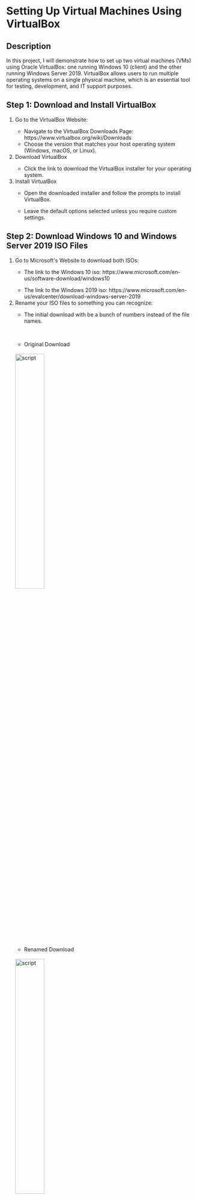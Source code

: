 # Setting Up Virtual Machines Using VirtualBox
<h2>Description</h2>
In this project, I will demonstrate how to set up two virtual machines (VMs) using Oracle VirtualBox: one running Windows 10 (client) and the other running Windows Server 2019. VirtualBox allows users to run multiple operating systems on a single physical machine, which is an essential tool for testing, development, and IT support purposes.
<br />
<h2>Step 1: Download and Install VirtualBox </h2>
<ol>
   <li>Go to the VirtualBox Website:</li>
   <ul>
      <li>Navigate to the VirtualBox Downloads Page: https://www.virtualbox.org/wiki/Downloads</li>
      <li>Choose the version that matches your host operating system (Windows, macOS, or Linux).</li>
   </ul>
   <li>Download VirtualBox </li>
   <ul>
      <li>Click the link to download the VirtualBox installer for your operating system.</li>
   </ul>
   <li>Install VirtualBox</li>
   <ul>
      <li>Open the downloaded installer and follow the prompts to install VirtualBox.</li>
   </ul>
   <ul>
      <li>Leave the default options selected unless you require custom settings.</li>
   </ul>
</ol>
<h2>Step 2: Download Windows 10 and Windows Server 2019 ISO Files</h2>
<ol>
   <li>Go to Microsoft's Website to download both ISOs:</li>
   <ul>
      <li>The link to the Windows 10 iso: https://www.microsoft.com/en-us/software-download/windows10</li>
   </ul>
   <ul>
      <li>The link to the Windows 2019 iso: https://www.microsoft.com/en-us/evalcenter/download-windows-server-2019</li>
   </ul>
   <li>Rename your ISO files to something you can recognize:</li>
   <ul>
      <li>The initial download with be a bunch of numbers instead of the file names.</li>
   </ul>
   <ul>
         <br/>
      </li>
   </ul>
   <ul><li>Original Download</li></ul>
   <br/>
   <img src="https://imgur.com/7KT2ggW.png" height="40%" width="40%" alt="script"/>
   <br/>
   <ul><li>Renamed Download</li></ul>
   <br/>
   <img src="https://imgur.com/rVoTuWD.png" height="40%" width="40%" alt="script"/>
   <br/>
</ol>
<h2>Step 3: Create a New Virtual Machine (Windows 10)</h2>
<ol>
<li>Open VirtualBox: </li>
<ul>
<li>Launch VirtualBox from your desktop or start menu.</li>
</ul>
<li>Create a New VM:</li>
<ul>
<li>Click New to create a new virtual machine.</li>
</ul>
<li>Name Your VM:</li>
<ul>
<li>Enter a name (e.g., "Windows 10 VM").</li>
</ul>
<ul>
<li>Select the Type as Microsoft Windows and the Version as Windows 10 (64-bit).</li>
</ul>
<ul>
<li>Click Next.</li>
</ul>
   <br/>
   <img src="https://imgur.com/Pgy1AUt.png" height="40%" width="40%" alt="script"/>
   <br/>
</li></ul>
<li>Allocate Memory (RAM):</li>
<ul>
<li>Select how much RAM you want to allocate. For Windows 10, at least 2 GB (2048 MB) is recommended. For processor amount, if you have a PC with good RAM, use atleast 4 processors to aid in increased VM speed. If you are unsure you can just use 1 processor and click Next.</li>
</ul>
<br/>
<img src="https://imgur.com/5nfIONS.png" height="40%" width="40%" alt="script"/>
<br/>   
<li>Create a Virtual Hard Disk:</li>
<ul>
<li>Choose Create a virtual hard disk now and click Create.</li>
</ul>
<li>Select Storage:</li>
<ul>
<li>Choose Dynamically allocated so that the disk grows as needed and click Next.</li>
</ul>
<li>Set Disk Size:</li>
<ul>
<li>Allocate at least 50 GB for Windows 10 and click Create.</li>
</ul>
<br/>
<img src="https://imgur.com/Z8iJoAq.png" height="40%" width="40%" alt="script"/>
<br/>    
</ol>
<h2>Step 4: Install Windows 10 </h2>
<ol>
   <li>Mount the Windows 10 ISO:</li>
   <ul>
      <li>Select your newly created Windows 10 VM and click Start.</li>
   </ul>
   <ul>
      <li>A window will prompt you to select a start-up disk. Click the folder icon and navigate to the Windows 10 ISO you downloaded.</li>
   </ul>
   <ul>
      <li>Select the ISO and Click "Mount and Retry Boot"</li>
   </ul>
   <br/>
   <img src="https://imgur.com/bdcVL5v.png" height="40%" width="40%" alt="script"/>
   <br/>
   <li>Begin the Windows Installation:</li>
   </ul>
   <ul>
      <li>Follow the on-screen prompts to install Windows 10.</li>
   </ul>
   <ul>
      <li>Which type of installation do you want? - "Custom: Install Windows only (advanced)"</li>
   </ul>
    <ul>
      <li>Where do you want to install Windows? - Select "Drive 0 Unallocated Space" - Click Next.</li>
   </ul>
   <ul>
      <li>Choose the appropriate settings, including language, time, and keyboard layout.</li>
   </ul>
   <img src="https://imgur.com/qnI6FeZ.png" height="30%" width="30%" alt="script"/>
   <li>Create a User:</li>
   <ul>
      <li>During installation, you'll be asked to create a username and password for the new Windows 10 instance.</li>
   </ul>
   <li>Complete Installation:</li>
   <ul>
      <li>After the installation finishes, restart the VM. You’ll have a working instance of Windows 10.</li>
   </ul>
</ol>
<h2>Step 5: Create a New Virtual Machine (Windows Server 2019)</h2>
<ol>
   <li>Open VirtualBox: </li>
   <ul>
      <li>Launch VirtualBox from your desktop or start menu.</li>
   </ul>
   <li>Create a New VM:</li>
   <ul>
      <li>In the VirtualBox Manager, click New again to create a second VM for Windows Server 2019.</li>
   </ul>
   <li>Name Your VM:</li>
   <ul>
      <li>Name the VM (e.g., "Windows Server 2019 VM").</li>
   </ul>
   <ul>
      <li>Select Microsoft Windows as the type and Windows 2019 (64-bit) as the version.</li>
   </ul>
   <ul>
      <li>Click Next.</li>
   </ul>
      <img src="https://imgur.com/r9rOuCo.png" height="30%" width="30%" alt="script"/>
   </li></ul>
   <li>Allocate Memory (RAM):</li>
   <ul>
      <li>Select how much RAM you want to allocate. For Windows Server 2019, at least 4 GB (4096 MB) is recommended. For processor amount, if you have a PC with good RAM, use atleast 4 processors to aid in increased VM speed. If you are unsure you can just use 1 processor and click Next.</li>
   </ul>
<br/>
   <img src="https://imgur.com/z4P9Aga.png" height="40%" width="40%" alt="script"/>
<br/>
   <li>Create a Virtual Hard Disk:</li>
   <ul>
      <li>Choose Create a virtual hard disk now and click Create.</li>
   </ul>
   <li>Select Storage:</li>
   <ul>
      <li>Choose Dynamically allocated so that the disk grows as needed and click Next.</li>
   </ul>
   <li>Set Disk Size:</li>
   <ul>
      <li>Allocate at least 60 GB for Windows Server 2019 and click Create.</li>
   </ul>
<br/>
   <img src="https://imgur.com/O2iLUGR.png" height="40%" width="40%" alt="script"/>
<br/> 
</ol>
<h2>Step 6: Install Windows Server 2019</h2>
<ol>
   <li>Mount the Windows Server 2019 ISO:</li>
   <ul>
      <li>Select the new Windows Server 2019 VM and click Start.</li>
   </ul>
   <ul>
      <li>A window will prompt you to select a start-up disk. Click the folder icon and navigate to the Windows Server 2019 ISO you downloaded.
Select the ISO and Click "Mount and Retry Boot"</li>
   </ul>
   <br/>
   <img src="https://imgur.com/9tjz8Oa.png" height="40%" width="40%" alt="script"/>
   <br/>
   <li>Begin Windows Server Installation:</li>
   <ul>
      <li>Follow the on-screen instructions to install Windows Server 2019.</li>
   </ul>
    <ul>
      <li>Select Windows Server 2019 Standard (Desktop Experience) as the installation type.</li>
   </ul>
   <ul>
      <li>Choose the appropriate options for language, time, and keyboard input.</li>
   </ul>
<li>Set Administrator Account:</li>
    <ul>
      <li>Set up a password for the Administrator account.</li>
   </ul>
<li>Complete Installation:</li>
    <ul>
      <li>After installation is complete, restart the virtual machine.</li>
   </ul>
   </li></ul>
</ol>
<h2>Step 7: Finalize the VMs</h2>
<ol>
   <li>Install Guest Additions (Optional):</li>
   <ul>
      <li>For better performance, you can install Guest Additions by clicking Devices > Insert Guest Additions CD Image in VirtualBox, then following the installation prompts in each VM.</li>
   </ul>
   <li>Update Windows:</li>
   <ul>
      <li>Log into both VMs and run Windows Update to make sure your system is up-to-date.</li>
   </ul>
    <ul>
      <li>For Windows 10, open Settings > Update & Security > Windows Update.</li>
   </ul>
    <ul>
      <li>For Windows Server 2019, open Server Manager > Local Server > Windows Update.</li>
   </ul>
</ol>
   <h2>Step 8: Test Connectivity Between VMs (Optional)</h2>
<ol>
   <li>Set Network Settings:</li>
   <ul>
      <li>You can set up the network settings in VirtualBox to allow the two VMs to communicate with each other. Click on one VM at a time and go to Settings > Network for each VM and check "Enable Network Adapter", Attached to: Host-only Adapter, select the available or created adapter of your choice but make sure both VMs have the exact same Network Settins.</li>
   </ul>
   <br/>
   <img src="https://imgur.com/b84H3JZ.png" height="40%" width="40%" alt="script"/>
   <br/>
   <li>Ping Between VMs: </li>
   <ul>
      <li>Open Command Prompt on each VM and ping the other VM to ensure network connectivity. Use the following command: 'ipconfig' to grab each VMs individual IP. While logged into Windows 10 VM in command prompt, run 'ping -your server 2019 VM IP-'. You should receive a reply indicating the two VMs can communicate over the same network. </li>
   </ul>
<ul>
   <li>Running IP config on Windows 10 VM. The IP address for this VM is:</li>
   </ul>
   <br/>
   <img src="https://imgur.com/b84H3JZ.png" height="40%" width="40%" alt="script"/>
   <br/>
   <ul>
   <li>Running IP config on Windows Server 2019 VM. The IP address for this VM is:</li>
   </ul>
   <br/>
   <img src="https://imgur.com/b84H3JZ.png" height="40%" width="40%" alt="script"/>
   <br/>
   <li>Pinging the Server 2019 VM from the Windows 10 VM receiving a successful reply indicating network communication. </li>
   </ul>
   <br/>
   <img src="https://imgur.com/b84H3JZ.png" height="40%" width="40%" alt="script"/>
   <br/>
   <ul>
      <li>TIP: Be sure to turn off Windows Firewall settings in both VMs so they can ping eachother.</li>
   </ul>
    
</ol>
<h2>Step 9: Conclusion</h2>
In this project, we have successfully set up virtual machines for both Windows 10 and Windows Server 2019 using VirtualBox. These VMs can be used to simulate various IT environments, conduct tests, or practice system administration tasks. This project is a great way to demonstrate your virtualization and IT skills in your e-portfolio.    
<ol></ol>
